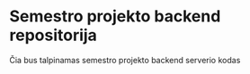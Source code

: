 # Semestro projekto backend repositorija

Čia bus talpinamas semestro projekto backend serverio kodas
